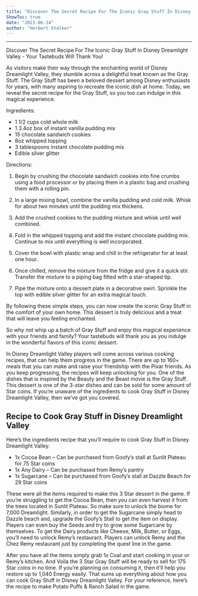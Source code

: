 ```yaml
---
title: "Discover The Secret Recipe For The Iconic Gray Stuff In Disney Dreamlight Valley - Your Tastebuds Will Thank You!"
ShowToc: true 
date: "2023-06-14"
author: "Herbert Stalker"
---
```

*****
Discover The Secret Recipe For The Iconic Gray Stuff In Disney Dreamlight Valley - Your Tastebuds Will Thank You!

As visitors make their way through the enchanting world of Disney Dreamlight Valley, they stumble across a delightful treat known as the Gray Stuff. The Gray Stuff has been a beloved dessert among Disney enthusiasts for years, with many aspiring to recreate the iconic dish at home. Today, we reveal the secret recipe for the Gray Stuff, so you too can indulge in this magical experience.

Ingredients:
- 1 1/2 cups cold whole milk
- 1 3.4oz box of instant vanilla pudding mix
- 15 chocolate sandwich cookies
- 8oz whipped topping
- 3 tablespoons instant chocolate pudding mix
- Edible silver glitter

Directions:

1. Begin by crushing the chocolate sandwich cookies into fine crumbs using a food processor or by placing them in a plastic bag and crushing them with a rolling pin.

2. In a large mixing bowl, combine the vanilla pudding and cold milk. Whisk for about two minutes until the pudding mix thickens.

3. Add the crushed cookies to the pudding mixture and whisk until well combined.

4. Fold in the whipped topping and add the instant chocolate pudding mix. Continue to mix until everything is well incorporated.

5. Cover the bowl with plastic wrap and chill in the refrigerator for at least one hour.

6. Once chilled, remove the mixture from the fridge and give it a quick stir. Transfer the mixture to a piping bag fitted with a star-shaped tip.

7. Pipe the mixture onto a dessert plate in a decorative swirl. Sprinkle the top with edible silver glitter for an extra magical touch.

By following these simple steps, you can now create the iconic Gray Stuff in the comfort of your own home. This dessert is truly delicious and a treat that will leave you feeling enchanted.

So why not whip up a batch of Gray Stuff and enjoy this magical experience with your friends and family? Your tastebuds will thank you as you indulge in the wonderful flavors of this iconic dessert.


In Disney Dreamlight Valley players will come across various cooking recipes, that can help them progress in the game. There are up to 160+ meals that you can make and raise your friendship with the Pixar friends. As you keep progressing, the recipes will keep unlocking for you. One of the dishes that is inspired by the Beauty and the Beast movie is the Gray Stuff. This dessert is one of the 3-star dishes and can be sold for some amount of Star coins. If you’re unaware of the ingredients to cook Gray Stuff in Disney Dreamlight Valley, then we’ve got you covered.
 
## Recipe to Cook Gray Stuff in Disney Dreamlight Valley
 

 
Here’s the ingredients recipe that you’ll require to cook Gray Stuff in Disney Dreamlight Valley.
 
- 1x Cocoa Bean – Can be purchased from Goofy’s stall at Sunlit Plateau for 75 Star coins
 - 1x Any Dairy – Can be purchased from Remy’s pantry
 - 1x Sugarcane – Can be purchased from Goofy’s stall at Dazzle Beach for 29 Star coins

 
These were all the items required to make this 3 Star dessert in the game. If you’re struggling to get the Cocoa Bean, then you can even harvest it from the trees located in Sunlit Plateau. So make sure to unlock the biome for 7,000 Dreamlight. Similarly, in order to get the Sugarcane simply head to Dazzle beach and, upgrade the Goofy’s Stall to get the item on display. Players can even buy the Seeds and try to grow some Sugarcane by themselves. To get the Dairy products like Cheese, Milk, Butter, or Eggs, you’ll need to unlock Remy’s restaurant. Players can unlock Remy and the Chez Remy restaurant just by completing the quest line in the game.
 
After you have all the items simply grab 1x Coal and start cooking in your or Remy’s kitchen. And Voila the 3 Star Gray Stuff will be ready to sell for 175 Star coins in no time. If you’re planning on consuming it, then it’ll help you restore up to 1,040 Energy easily. That sums up everything about how you can cook Gray Stuff in Disney Dreamlight Valley. For your reference, here’s the recipe to make Potato Puffs & Ranch Salad in the game.




